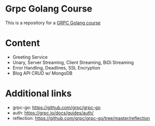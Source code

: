 # Grpc Golang Course

This is a repository for a [GRPC Golang course](http://bit.ly/grpc-golang-github)

# Content

- Greeting Service
- Unary, Server Streaming, Client Streaming, BiDi Streaming
- Error Handling, Deadlines, SSL Encryption
- Blog API CRUD w/ MongoDB

# Additional links

- grpc-go: https://github.com/grpc/grpc-go
- auth: https://grpc.io/docs/guides/auth/
- reflection: https://github.com/grpc/grpc-go/tree/master/reflection
